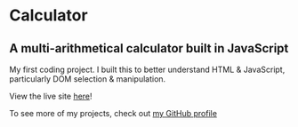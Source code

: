 # Calculator
## A multi-arithmetical calculator built in JavaScript

My first coding project. I built this to better understand HTML & JavaScript, particularly DOM selection & manipulation.

View the live site [here](https://rileygcastle.github.io/calculator/)!

To see more of my projects, check out [my GitHub profile](https://github.com/rileygcastle)
